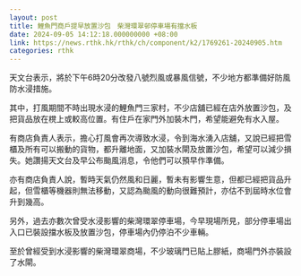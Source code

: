 ```yaml
---
layout: post
title: 鯉魚門商戶提早放置沙包　柴灣環翠邨停車場有擋水板
date: 2024-09-05 14:12:18.000000000 +08:00
link: https://news.rthk.hk/rthk/ch/component/k2/1769261-20240905.htm
categories: rthk
---
```


天文台表示，將於下午6時20分改發八號烈風或暴風信號，不少地方都準備好防風防水浸措施。

其中，打風期間不時出現水浸的鯉魚門三家村，不少店舖已經在店外放置沙包，及把貨品放在櫈上或較高位置。有住戶在家門外加裝木門，希望能避免有水入屋。

有商店負責人表示，擔心打風會再次導致水浸，令到海水湧入店舖，又說已經把雪櫃及所有可以搬動的貨物，都升離地面，又加裝水閘及放置沙包，希望可以減少損失。她讚揚天文台及早公布颱風消息，令他們可以預早作準備。

亦有商店負責人說，暫時天氣仍然風和日麗，暫未有影響生意，但都已經把貨品升起，但雪櫃等機器則無法移動，又認為颱風的動向很難預計，亦估不到屆時水位會升到幾高。

另外，過去亦數次曾受水浸影響的柴灣環翠停車場，今早現場所見，部分停車場出入口已裝設擋水板及放置沙包，停車場內仍停泊不少車輛。

至於曾經受到水浸影響的柴灣環翠商場，不少玻璃門已貼上膠紙，商場門外亦裝設了水閘。
